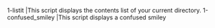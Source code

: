 1-listit |This script displays the contents list of your current directory.
1-confused_smiley |This script displays a confused smiley
